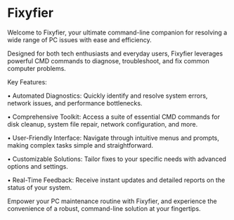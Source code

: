 # Fixyfier

Welcome to Fixyfier, your ultimate command-line companion for resolving a wide range of PC issues with ease and efficiency.

Designed for both tech enthusiasts and everyday users, Fixyfier leverages powerful CMD commands to diagnose, troubleshoot, and fix common computer problems.

Key Features:

• Automated Diagnostics: Quickly identify and resolve system errors, network issues, and performance bottlenecks.

• Comprehensive Toolkit: Access a suite of essential CMD commands for disk cleanup, system file repair, network configuration, and more.

• User-Friendly Interface: Navigate through intuitive menus and prompts, making complex tasks simple and straightforward.

• Customizable Solutions: Tailor fixes to your specific needs with advanced options and settings.

• Real-Time Feedback: Receive instant updates and detailed reports on the status of your system.


Empower your PC maintenance routine with Fixyfier, and experience the convenience of a robust, command-line solution at your fingertips.